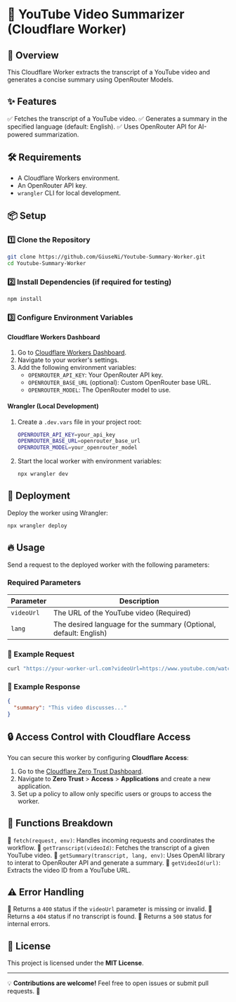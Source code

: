# 🚀 YouTube Video Summarizer (Cloudflare Worker)

## 🌟 Overview
This Cloudflare Worker extracts the transcript of a YouTube video and generates a concise summary using OpenRouter Models.

## ✨ Features
✅ Fetches the transcript of a YouTube video.
✅ Generates a summary in the specified language (default: English).
✅ Uses OpenRouter API for AI-powered summarization.

## 🛠 Requirements
- A Cloudflare Workers environment.
- An OpenRouter API key.
- `wrangler` CLI for local development.

## 📦 Setup

### 1️⃣ Clone the Repository
```sh
git clone https://github.com/GiuseNi/Youtube-Summary-Worker.git
cd Youtube-Summary-Worker
```

### 2️⃣ Install Dependencies (if required for testing)
```sh
npm install
```

### 3️⃣ Configure Environment Variables

#### Cloudflare Workers Dashboard
1. Go to [Cloudflare Workers Dashboard](https://dash.cloudflare.com/).
2. Navigate to your worker's settings.
3. Add the following environment variables:
   - `OPENROUTER_API_KEY`: Your OpenRouter API key.
   - `OPENROUTER_BASE_URL` (optional): Custom OpenRouter base URL.
   - `OPENROUTER_MODEL`: The OpenRouter model to use.

#### Wrangler (Local Development)
1. Create a `.dev.vars` file in your project root:
   ```sh
   OPENROUTER_API_KEY=your_api_key
   OPENROUTER_BASE_URL=openrouter_base_url
   OPENROUTER_MODEL=your_openrouter_model
   ```
2. Start the local worker with environment variables:
   ```sh
   npx wrangler dev
   ```

## 🚀 Deployment

Deploy the worker using Wrangler:
```sh
npx wrangler deploy
```

## 🔥 Usage

Send a request to the deployed worker with the following parameters:

### Required Parameters
| Parameter  | Description |
|------------|------------|
| `videoUrl` | The URL of the YouTube video (Required) |
| `lang`     | The desired language for the summary (Optional, default: English) |

### 📌 Example Request
```sh
curl "https://your-worker-url.com?videoUrl=https://www.youtube.com/watch?v=VIDEO_ID&lang=English"
```

### 📌 Example Response
```json
{
  "summary": "This video discusses..."
}
```

## 🔒 Access Control with Cloudflare Access
You can secure this worker by configuring **Cloudflare Access**:
1. Go to the [Cloudflare Zero Trust Dashboard](https://one.dash.cloudflare.com/).
2. Navigate to **Zero Trust** > **Access** > **Applications** and create a new application.
3. Set up a policy to allow only specific users or groups to access the worker.


## 🧩 Functions Breakdown

🔹 `fetch(request, env)`: Handles incoming requests and coordinates the workflow.
🔹 `getTranscript(videoId)`: Fetches the transcript of a given YouTube video.
🔹 `getSummary(transcript, lang, env)`: Uses OpenAI library to interat to OpenRouter API and generate a summary.
🔹 `getVideoId(url)`: Extracts the video ID from a YouTube URL.

## ⚠️ Error Handling
🚨 Returns a `400` status if the `videoUrl` parameter is missing or invalid.
🚨 Returns a `404` status if no transcript is found.
🚨 Returns a `500` status for internal errors.

## 📜 License
This project is licensed under the **MIT License**.

---

💡 **Contributions are welcome!** Feel free to open issues or submit pull requests. 🚀

